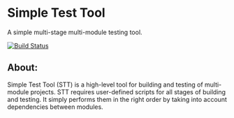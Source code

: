 # Simple Test Tool
A simple multi-stage multi-module testing tool.

[![Build Status](https://travis-ci.com/gafiyatullin-a/simple-test-tool.svg?branch=master)](https://travis-ci.com/gafiyatullin-a/simple-test-tool)
## About:
Simple Test Tool (STT) is a high-level tool for building and testing of  multi-module projects.
STT requires user-defined scripts for all stages of building and testing.
It simply performs them in the right order by taking into account dependencies between modules.